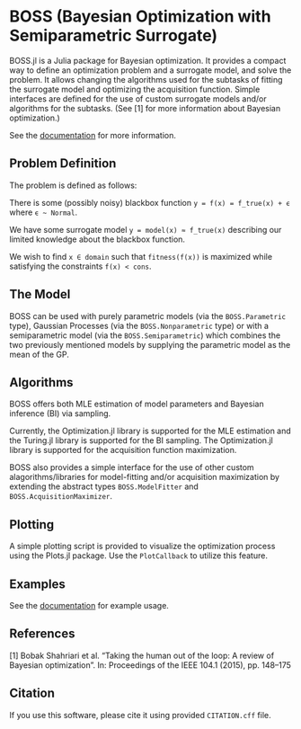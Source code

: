 # BOSS (Bayesian Optimization with Semiparametric Surrogate)

BOSS.jl is a Julia package for Bayesian optimization. It provides a compact way to define an optimization problem and a surrogate model, and solve the problem. It allows changing the algorithms used for the subtasks of fitting the surrogate model and optimizing the acquisition function. Simple interfaces are defined for the use of custom surrogate models and/or algorithms for the subtasks. (See [1] for more information about Bayesian optimization.)

See the [documentation](https://soldasim.github.io/BOSS.jl/) for more information.

## Problem Definition

The problem is defined as follows:

There is some (possibly noisy) blackbox function `y = f(x) = f_true(x) + ϵ` where `ϵ ~ Normal`.

We have some surrogate model `y = model(x) ≈ f_true(x)` describing our limited knowledge about the blackbox function.

We wish to find `x ∈ domain` such that `fitness(f(x))` is maximized while satisfying the constraints `f(x) < cons`.

## The Model

BOSS can be used with purely parametric models (via the `BOSS.Parametric` type), Gaussian Processes (via the `BOSS.Nonparametric` type) or with a semiparametric model (via the `BOSS.Semiparametric`) which combines the two previously mentioned models by supplying the parametric model as the mean of the GP.

## Algorithms

BOSS offers both MLE estimation of model parameters and Bayesian inference (BI) via sampling. 

Currently, the Optimization.jl library is supported for the MLE estimation and the Turing.jl library is supported for the BI sampling. The Optimization.jl library is supported for the acquisition function maximization.

BOSS also provides a simple interface for the use of other custom alagorithms/libraries for model-fitting and/or acquisition maximization by extending the abstract types `BOSS.ModelFitter` and `BOSS.AcquisitionMaximizer`.

## Plotting

A simple plotting script is provided to visualize the optimization process using the Plots.jl package. Use the `PlotCallback` to utilize this feature.

## Examples

See the [documentation](https://soldasim.github.io/BOSS.jl/dev/example/) for example usage.

## References

[1] Bobak Shahriari et al. “Taking the human out of the loop: A review of Bayesian
optimization”. In: Proceedings of the IEEE 104.1 (2015), pp. 148–175

## Citation

If you use this software, please cite it using provided `CITATION.cff` file.
